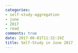 ```yaml
---
categories:
- self-study-aggregation
- june
- 2017
- read
comments: true
date: 2017-06-01T11:32:19Z
title: Self-Study in June 2017 
---
```


